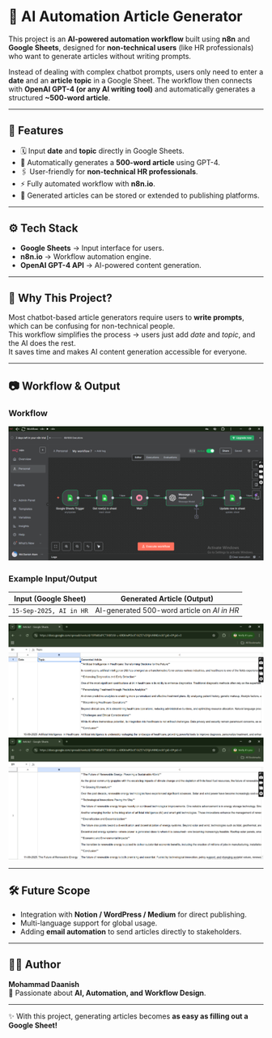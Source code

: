 # 📝 AI Automation Article Generator

This project is an **AI-powered automation workflow** built using **n8n** and **Google Sheets**, designed for **non-technical users** (like HR professionals) who want to generate articles without writing prompts.

Instead of dealing with complex chatbot prompts, users only need to enter a **date** and an **article topic** in a Google Sheet. The workflow then connects with **OpenAI GPT-4 (or any AI writing tool)** and automatically generates a structured **~500-word article**.

---

## 🚀 Features
- 🗓️ Input **date** and **topic** directly in Google Sheets.  
- 🤖 Automatically generates a **500-word article** using GPT-4.  
- 🖇️ User-friendly for **non-technical HR professionals**.  
- ⚡ Fully automated workflow with **n8n.io**.  
- 📂 Generated articles can be stored or extended to publishing platforms.  

---

## ⚙️ Tech Stack
- **Google Sheets** → Input interface for users.  
- **n8n.io** → Workflow automation engine.  
- **OpenAI GPT-4 API** → AI-powered content generation.  

---

## 📌 Why This Project?
Most chatbot-based article generators require users to **write prompts**, which can be confusing for non-technical people.  
This workflow simplifies the process → users just add *date* and *topic*, and the AI does the rest.  
It saves time and makes AI content generation accessible for everyone.  

---

## 📷 Workflow & Output
### Workflow
![Workflow](img/Workflow.png)

### Example Input/Output
| Input (Google Sheet) | Generated Article (Output) |
|-----------------------|-----------------------------|
| `15-Sep-2025, AI in HR` | AI-generated 500-word article on *AI in HR* |

![Tested Input/Output](img/TestedInputOutput1.png)  
![Tested Input/Output](img/TestedInputOutput2.png)  

---

## 🛠️ Future Scope
- Integration with **Notion / WordPress / Medium** for direct publishing.  
- Multi-language support for global usage.  
- Adding **email automation** to send articles directly to stakeholders.  

---

## 👨‍💻 Author
**Mohammad Daanish**  
📌 Passionate about **AI, Automation, and Workflow Design**.  

---

✨ With this project, generating articles becomes **as easy as filling out a Google Sheet!**
